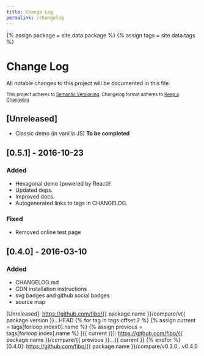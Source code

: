 ```yaml
---
title: Change Log
permalink: /changelog
---
```


{% assign package = site.data.package %}
{% assign tags = site.data.tags %}

# Change Log

All notable changes to this project will be documented in this file.

<sub>This project adheres to [Semantic Versioning](http://semver.org/).
Changelog format adheres to [Keep a Changelog](http://keepachangelog.com/)</sub>

## [Unreleased]

- Classic demo (in vanilla JS) **To be completed**

## [0.5.1] - 2016-10-23

### Added

- Hexagonal demo (powered by React)!
- Updated deps.
- Improved docs.
- Autogenerated links to tags in CHANGELOG.

### Fixed

- Removed online test page

## [0.4.0] - 2016-03-10

### Added

- CHANGELOG.md
- CDN installation instructions
- svg badges and github social badges
- source map

[Unreleased]: https://github.com/fibo/{{ package.name }}/compare/v{{ package.version }}...HEAD
{% for tag in tags offset:2 %}
  {% assign current = tags[forloop.index0].name %}
  {% assign previous = tags[forloop.index].name %}
  [{{ current }}]: https://github.com/fibo/{{ package.name }}/compare/{{ previous }}...{{ current }}
{% endfor %}
[0.4.0]: https://github.com/fibo/{{ package.name }}/compare/v0.3.0...v0.4.0
